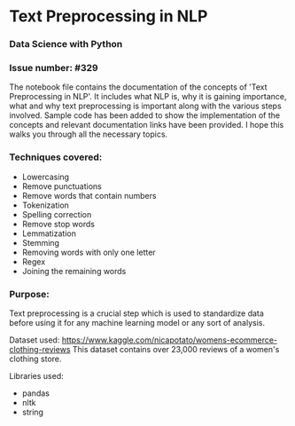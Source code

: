 # Text Preprocessing in NLP

### Data Science with Python
### Issue number: #329

The notebook file contains the documentation of the concepts of 'Text Preprocessing in NLP'. It includes what NLP is, why it is gaining 
importance, what and why text preprocessing is important along with the various steps involved. Sample code has been added to show the
implementation of the concepts and relevant documentation links have been provided. I hope this walks you through all the necessary topics.

### Techniques covered:
- Lowercasing
- Remove punctuations
- Remove words that contain numbers
- Tokenization
- Spelling correction
- Remove stop words
- Lemmatization
- Stemming
- Removing words with only one letter
- Regex
- Joining the remaining words

### Purpose:
Text preprocessing is a crucial step which is used to standardize data before using it for any machine learning model or any sort of analysis.

Dataset used: https://www.kaggle.com/nicapotato/womens-ecommerce-clothing-reviews
This dataset contains over 23,000 reviews of a women's clothing store.

Libraries used:
- pandas
- nltk
- string
